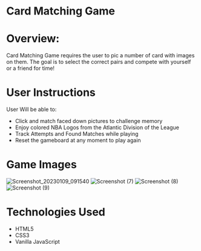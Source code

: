 # Card Matching Game

# Overview:
Card Matching Game requires the user to pic a number of card with images on them. The goal is to select the correct pairs and compete with yourself or a friend for time!

# User Instructions
  User Will be able to:
  - Click and match faced down pictures to challenge memory
  - Enjoy colored NBA Logos from the Atlantic Division of the League
  - Track Attempts and Found Matches while playing
  - Reset the gameboard at any moment to play again
  
# Game Images
![Screenshot_20230109_091540](https://user-images.githubusercontent.com/106713788/211330420-507ec095-6d34-46ea-a6cf-54bab6be3fa5.png)
![Screenshot (7)](https://user-images.githubusercontent.com/106713788/211330511-3012126e-45ac-465b-be8d-810c3e0dfd78.png)
![Screenshot (8)](https://user-images.githubusercontent.com/106713788/211330596-87fd022e-c1be-4f64-a8be-682cc9622ed5.png)
![Screenshot (9)](https://user-images.githubusercontent.com/106713788/211330782-3fe2a5c9-3a8c-4aec-9e76-e28e265815bd.png)


# Technologies Used
- HTML5
- CSS3
- Vanilla JavaScript
